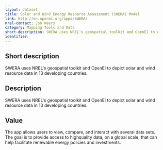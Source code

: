 ```yaml
---
layout: dataset
title: Solar and Wind Energy Resource Assessment (SWERA) Model  
link: http://en.openei.org/apps/SWERA/
nrel-contact: Jon Weers
category: Mapping Tools and Data
short-description: SWERA uses NREL's geospatial toolkit and OpenEI to depict solar and wind resource data in 13 developing countries. 
identifier: 
---
```


## Short description

SWERA uses NREL's geospatial toolkit and OpenEI to depict solar and wind resource data in 13 developing countries. 

## Description

SWERA uses NREL's geospatial toolkit and OpenEI to
depict solar and wind resource data in 13 developing
countries.

## Value

The app allows users to view, compare, and interact with
several data sets. The goal is to provide access to highquality
data, on a global scale, that can help facilitate
renewable energy policies and investments.
